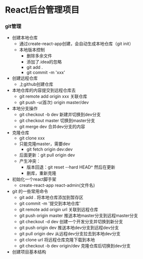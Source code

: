 # React后台管理项目
### git管理
* 创建本地仓库
  * 通过create-react-app创建，会自动生成本地仓库（git init）
  * 本地版本控制
    * 删除多余文件
    * 添加了.idea的忽略
    * git add .
    * git commit -m 'xxx'
* 创建远程仓库
  * 上github创建仓库
* 本地仓库的内容提交到远程仓库去
  * git remote add origin xxx 关联仓库
  * git push -u(首次) origin master/dev  
* 本地分支操作
  * git checkout -b dev 新建并切换到dev分支
  * git checkout master 切换到master分支
  * git merge dev 合并dev分支的内容  
* 克隆仓库
  * git clone xxx 
  * 只能克隆master，需要dev
    * git fetch origin dev:dev
  * 后面更新：git pull origin dev
  * 产生冲突：
    * 版本回退：git reset --hard HEAD^  然后在更新
    * 删库，重新克隆
* 初始化一个react脚手架
  * create-react-app react-admin(文件名)
* git 的一些常用命令
  * git add . 将本地仓库添加到暂存区
  * git commit -m '提交到本地仓库'
  * git remote add origin url 关联到远程仓库
  * git push origin master 推送本地master分支到远程master分支
  * git checkout -d dev 创建一个开发分支并切换到新分支
  * git push origin dev 推送本地dev分支到远程dev分支
  * git pull origin dev 从远程dev分支拉去到本地dev分支
  * git clone url 将远程仓库克隆下载到本地
  * git checkout -b dev origin/dev 克隆仓库后切换到dev分支
* 创建项目基本结构
  